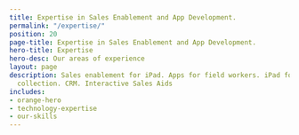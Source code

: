 ```yaml
---
title: Expertise in Sales Enablement and App Development.
permalink: "/expertise/"
position: 20
page-title: Expertise in Sales Enablement and App Development.
hero-title: Expertise
hero-desc: Our areas of experience
layout: page
description: Sales enablement for iPad. Apps for field workers. iPad forms and data
  collection. CRM. Interactive Sales Aids
includes:
- orange-hero
- technology-expertise
- our-skills
---
```


